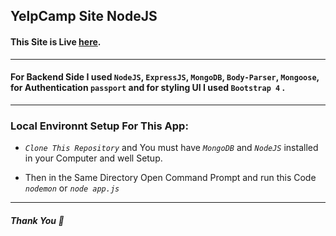 ## YelpCamp Site NodeJS ##
#### This Site is Live [here](idden-river-41359.herokuapp.com).
---

#### For Backend Side I used `NodeJS`, `ExpressJS`, `MongoDB`, `Body-Parser`, `Mongoose`, for Authentication `passport` and for styling UI I used `Bootstrap 4` .
---

### Local Environnt Setup For This App:

* *`Clone This Repository`* and You must have *`MongoDB`* and *`NodeJS`* installed in your Computer and well Setup.

* Then in the Same Directory Open Command Prompt and run this Code *`nodemon`* or *`node app.js`*

---
##### Thank You :slightly_smiling_face: #####
